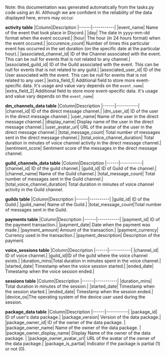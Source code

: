Note: this documentation was generated automatically from the tasks.py code using an AI. Although we are confident in the reliability of the data displayed here, errors may occur.


**activity table**
|Column|Description
|------|-----------|
|event_name| Name of the event that took place in Discord.| 
|day| The date in yyyy-mm-dd format when the event occured.|
|hour| The hour (in 24 hours format) when the event occured.|
|occurence_count| Number of times this particular event has occurred in the set duration (on the specific date at the particular hour).|
|associated_channel_id| ID of the Channel associated with the event. This can be null for events that is not related to any channel.|
|associated_guild_id| ID of the Guild associated with the event. This can be null for events that is not related to any guild.|
|associated_user_id| ID of the User associated with the event. This can be null for events that is not related to any user.|
|extra_field_1| Additional field to store more event-specific data. It's usage and value vary depends on the `event_name`|
|extra_field_2| Additional field to store more event-specific data. It's usage and value vary depends on the `event_name`|

**dm_channels_data table**
|Column|Description
|------|-----------|
|channel_id| ID of the direct message channel.|
|dm_user_id| ID of the user in the direct message channel.|
|user_name| Name of the user in the direct message channel.|
|display_name| Display name of the user in the direct message channel.|
|user_avatar_url| URL of the avatar of the user in the direct message channel.|
|total_message_count| Total number of messages sent in the direct message channel.|
|total_voice_channel_duration| Total duration in minutes of voice channel activity in the direct message channel.|
|sentiment_score| Sentiment score of the messages in the direct message channel.

**guild_channels_data table**
|Column|Description
|------|-----------|
|channel_id| ID of the guild channel.|
|guild_id| ID of Guild of the channel.|
|channel_name| Name of the Guild channel.|
|total_message_count| Total number of messages sent in the Guild channel.|
|total_voice_channel_duration| Total duration in minutes of voice channel activity in the Guild channel.

**guilds table**
|Column|Description
|------|----------|
|guild_id| ID of the Guild.|
|guild_name| Name of the Guild.|
|total_message_count|Total number of messages sent in the Guild.

**payments table**
|Column|Description
|------|-----------|
|payment_id| ID of the payment transaction.|
|payment_date| Date when the payment was made.|
|payment_amount| Amount of the transaction.|
|payment_currency| Currency used in the transaction.|
|payment_description| Description of the payment.

**voice_sessions table**
|Column|Description
|------|-----------|
|channel_id| ID of voice channel.|
|guild_id|ID of the guild where the voice channel exists.|
|duration_mins|Total duration in minutes spent in the voice channel.|
|started_date| Timestamp when the voice session started.|
|ended_date| Timestamp when the voice session ended.|

**sessions table**
|Column|Description
|------|-----------|
|duration_mins| Total duration in minutes of the session.|
|started_date| Timestamp when the session started.|
|ended_date| Timestamp when the session ended.|
|device_os|The operating system of the device user used during the session.

**package_data table**
|Column|Description
|------|-----------|
|package_id| ID of user's data package.|
|package_version| Version of the data package.|
|package_owner_id| ID of the owner of the data package. |
|package_owner_name| Name of the owner of the data package. |
|package_owner_display_name| Display Name of the owner of the data package. |
|package_owner_avatar_url| URL of the avatar of the owner of the data package.|
|package_is_partial| Indicator if the package is partial (1) or not (0).